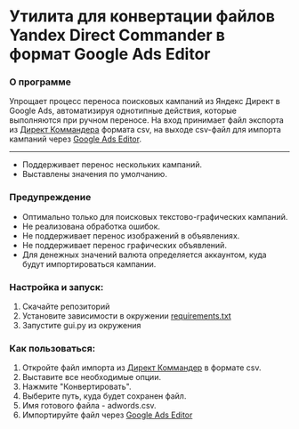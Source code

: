 # Утилита для конвертации файлов Yandex Direct Commander в формат Google Ads Editor

### О программе
Упрощает процесс переноса поисковых кампаний из Яндекс Директ в Google Ads, автоматизируя однотипные действия,
которые выполняются при ручном переносе. На вход принимает файл экспорта из [Директ Коммандера](https://yandex.com/promo/commander/new)
формата csv, на выходе csv-файл для импорта кампаний через [Google Ads Editor](https://ads.google.com/home/tools/ads-editor/).
***
* Поддерживает перенос нескольких кампаний.
* Выставлены значения по умолчанию.

### Предупреждение
* Оптимально только для поисковых текстово-графических кампаний.
* Не реализована обработка ошибок.
* Не поддерживает перенос изображений в объявлениях.
* Не поддерживает перенос графических объявлений.
* Для денежных значений валюта определяется аккаунтом, куда будут импортироваться кампании.

### Настройка и запуск:
1. Скачайте репозиторий
2. Установите зависимости в окружении [requirements.txt](https://github.com/danila-panteleev/yandex-direct-to-google-ads/blob/master/requirements.txt)
3. Запустите gui.py из окружения

### Как пользоваться:
1. Откройте файл импорта из [Директ Коммандер](https://yandex.com/promo/commander/new) в формате csv.
2. Выставите все необходимые опции.
3. Нажмите "Конвертировать".
4. Выберите путь, куда будет сохранен файл.
5. Имя готового файла - adwords.csv.
6. Импортируйте файл через [Google Ads Editor](https://ads.google.com/home/tools/ads-editor/)

